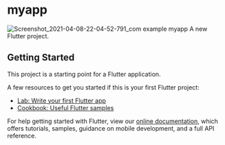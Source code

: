 # myapp

![Screenshot_2021-04-08-22-04-52-791_com example myapp](https://user-images.githubusercontent.com/27766375/114100876-b80ec900-98a3-11eb-88f1-c63aedce99be.jpg)
A new Flutter project.

## Getting Started

This project is a starting point for a Flutter application.

A few resources to get you started if this is your first Flutter project:

- [Lab: Write your first Flutter app](https://flutter.dev/docs/get-started/codelab)
- [Cookbook: Useful Flutter samples](https://flutter.dev/docs/cookbook)

For help getting started with Flutter, view our
[online documentation](https://flutter.dev/docs), which offers tutorials,
samples, guidance on mobile development, and a full API reference.
